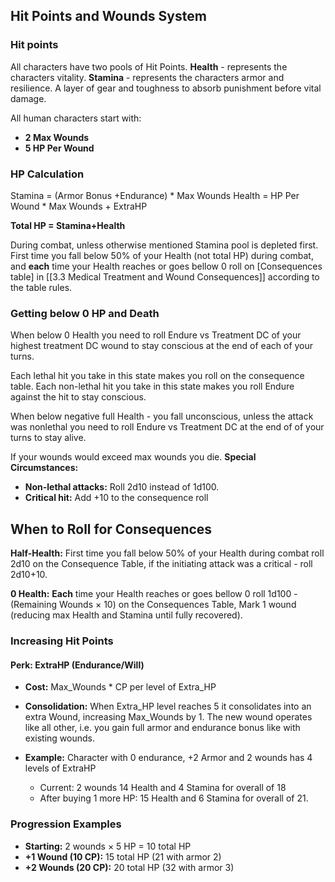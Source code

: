 ## Hit Points and Wounds System

### Hit points
All characters have two pools of Hit Points.
**Health** - represents the characters vitality.
**Stamina**  - represents the characters armor and resilience. A layer of gear and toughness to absorb punishment before vital damage. 

All human characters start with:
- **2 Max Wounds**  
- **5 HP Per Wound**
### HP Calculation
Stamina = (Armor Bonus +Endurance) * Max Wounds
Health = HP Per Wound * Max Wounds + ExtraHP

**Total HP = Stamina+Health**

During combat, unless otherwise mentioned Stamina pool is depleted first. 
First time you fall below 50% of your Health (not total HP) during combat, and **each** time your Health reaches or goes bellow 0 roll on [Consequences table] in [[3.3 Medical Treatment and Wound Consequences]]  according to the table rules.

### Getting below 0 HP and Death
When below 0 Health you need to roll Endure vs Treatment DC of your highest treatment DC wound to stay conscious at the end of each of your turns. 

Each lethal hit you take in this state makes you roll on the consequence table.
Each non-lethal hit you take in this state makes you roll Endure against the hit to stay conscious.

When below negative full Health - you fall unconscious, unless the attack was nonlethal you need to roll Endure vs Treatment DC at the end of of your turns to stay alive.

If your wounds would exceed max wounds you die.
**Special Circumstances:**
- **Non-lethal attacks:** Roll 2d10 instead of 1d100.
- **Critical hit:** Add +10 to the consequence roll

## When to Roll for Consequences

**Half-Health:** First time you fall below 50% of your Health during combat roll 2d10 on the Consequence Table, if the initiating attack was a critical - roll 2d10+10.

**0 Health:** **Each** time your Health reaches or goes bellow 0 roll 1d100 - (Remaining Wounds × 10) on the Consequences Table, Mark 1 wound (reducing max Health and Stamina until fully recovered). 

### Increasing Hit Points

#### Perk: ExtraHP (Endurance/Will)
- **Cost:** Max_Wounds * CP per level of Extra_HP
- **Consolidation:** When Extra_HP level reaches  5 it consolidates into an extra Wound, increasing Max_Wounds by 1.  The new wound operates like all other, i.e.  you gain full armor and endurance bonus like with existing wounds. 

- **Example:** Character with 0 endurance, +2 Armor and 2 wounds has 4 levels of ExtraHP
  - Current: 2 wounds 14 Health and 4 Stamina for overall of 18  
  - After buying 1 more HP: 15 Health and 6 Stamina for overall of 21.

### Progression Examples
- **Starting:** 2 wounds × 5 HP = 10 total HP
- **+1 Wound (10 CP):** 15 total HP (21 with armor 2)
- **+2 Wounds (20 CP):** 20 total HP (32 with armor 3)
